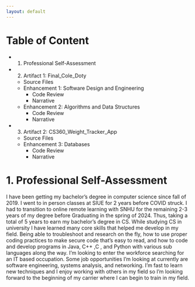 ```yaml
---
layout: default
---
```


# Table of Content

- 1. Professional Self-Assessment
- 2. Artifact 1: Final_Cole_Doty 
  - Source Files
  - Enhancement 1: Software Design and Engineering
    - Code Review
    - Narrative
  - Enhancement 2: Algorithms and Data Structures
    - Code Review
    - Narrative
- 3. Artifact 2: CS360_Weight_Tracker_App
  - Source Files
  - Enhancement 3: Databases
    - Code Review
    - Narrative

# 1. Professional Self-Assessment

I have been getting my bachelor’s degree in computer science since fall of 2019. I went to in person classes at SIUE for 2 years before COVID struck. I had to transition to online remote learning with SNHU for the remaining 2-3 years of my degree before Graduating in the spring of 2024. Thus, taking a total of 5 years to earn my bachelor’s degree in CS. 
While studying CS in university I have learned many core skills that helped me develop in my field. Being able to troubleshoot and research on the fly, how to use proper coding practices to make secure code that’s easy to read, and how to code and develop programs in Java, C++ ,C , and Python with various sub languages along the way. 
I’m looking to enter the workforce searching for an IT based occupation. Some job opportunities I’m looking at currently are software engineering, systems analysis, and networking. I’m fast to learn new techniques and I enjoy working with others in my field so I’m looking forward to the beginning of my carrier where I can begin to train in my field.
